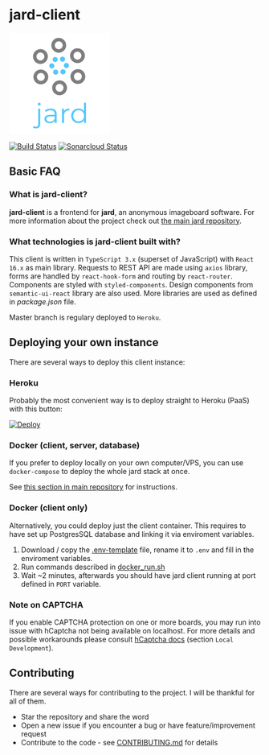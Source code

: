 # jard-client

![jard](public/assets/jard-logo-name.png)

[![Build Status](https://travis-ci.org/njuro/jard-client.svg?branch=master)](https://travis-ci.org/njuro/jard-client)
[![Sonarcloud Status](https://sonarcloud.io/api/project_badges/measure?project=njuro_jard-client&metric=alert_status)](https://sonarcloud.io/dashboard?id=njuro_jard-client)

## Basic FAQ

### What is jard-client?

**jard-client** is a frontend for **jard**, an anonymous imageboard software. For more information about the project check out [the main jard repository](https://github.com/njuro/jard).

### What technologies is jard-client built with?

This client is written in `TypeScript 3.x` (superset of JavaScript) with `React 16.x` as main library. Requests to REST API are made using `axios` library, forms are handled by `react-hook-form` and routing by `react-router`. Components are styled with `styled-components`. Design components from `semantic-ui-react` library are also used. More libraries are used as defined in _package.json_ file.

Master branch is regulary deployed to `Heroku`.

## Deploying your own instance

There are several ways to deploy this client instance:

### Heroku

Probably the most convenient way is to deploy straight to Heroku (PaaS) with this button:

[![Deploy](https://www.herokucdn.com/deploy/button.svg)](https://heroku.com/deploy?template=https://github.com/njuro/jard-client)

### Docker (client, server, database)

If you prefer to deploy locally on your own computer/VPS, you can use `docker-compose` to deploy the whole jard stack at once.

See [this section in main repository](https://github.com/njuro/jard/#docker--client-server-database) for instructions.

### Docker (client only)

Alternatively, you could deploy just the client container. This requires to have set up PostgresSQL database and linking it via enviroment variables.

1. Download / copy the [.env-template](https://github.com/njuro/jard-client/blob/master/.env-template) file, rename it to `.env` and fill in the enviroment variables.
2. Run commands described in [docker_run.sh](https://github.com/njuro/jard-client/blob/master/docker_run.sh)
3. Wait ~2 minutes, afterwards you should have jard client running at port defined in `PORT` variable.

### Note on CAPTCHA
If you enable CAPTCHA protection on one or more boards, you may run into issue with hCaptcha not being available on localhost. For more details and possible workarounds please consult [hCaptcha docs](https://docs.hcaptcha.com/) (section `Local Development`).

## Contributing

There are several ways for contributing to the project. I will be thankful for all of them.

- Star the repository and share the word
- Open a new issue if you encounter a bug or have feature/improvement request
- Contribute to the code - see [CONTRIBUTING.md](https://github.com/njuro/jard-client/blob/master/CONTRIBUTING.md) for details
